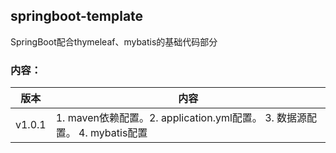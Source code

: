 ## springboot-template
SpringBoot配合thymeleaf、mybatis的基础代码部分

### 内容：

|版本|内容|
|---|---|
|v1.0.1|1. maven依赖配置。2. application.yml配置。 3. 数据源配置。 4. mybatis配置|

